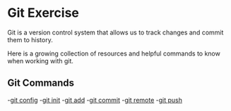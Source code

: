 # Git Exercise

Git is a version control system that allows us to track changes and commit them to history.

Here is a growing collection of resources and helpful commands to know when working with git.

## Git Commands
-[git config](./Commands/Config.md)
-[git init](./Commands/init.md)
-[git add](./Commands/Add.md)
-[git commit](./Commands/Commit.md)
-[git remote](./Commands/Remote.md)
-[git push](./Commands/Push.md)

